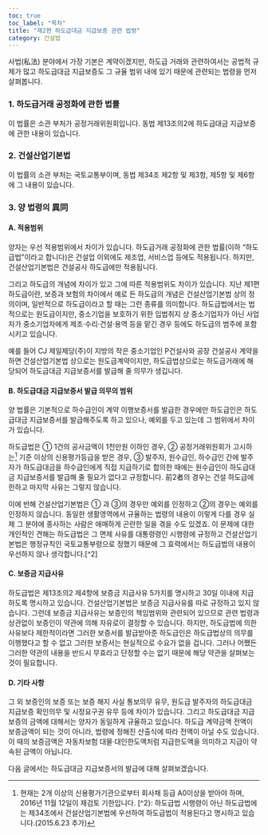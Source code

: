 ```yaml
---
toc: true
toc_label: "목차"
title: "제2편 하도급대금 지급보증 관련 법령"
category: 건설법
---
```

사법(私法) 분야에서 가장 기본은 계약이겠지만, 하도급 거래와 관련하여서는 공법적 규제가 많고 하도급대금 지급보증도 그 규율 범위 내에 있기 때문에 관련되는 법령을 먼저 살펴봅니다.

### 1. 하도급거래 공정화에 관한 법률
이 법률은 소관 부처가 공정거래위원회입니다. 동법 제13조의2에 하도급대금 지급보증에 관한 내용이 있습니다.
### 2. 건설산업기본법
이 법률의 소관 부처는 국토교통부이며, 동법 제34조 제2항 및 제3항, 제5항 및 제6항에 그 내용이 있습니다.
### 3. 양 법령의 異同
#### A. 적용범위
양자는 우선 적용범위에서 차이가 있습니다. 하도급거래 공정화에 관한 법률(이하 “하도급법”이라고 합니다)은 건설업 이외에도 제조업, 서비스업 등에도 적용됩니다. 하지만, 건설산업기본법은 건설공사 하도급에만 적용됩니다.

그리고 하도급의 개념에 차이가 있고 그에 따른 적용범위도 차이가 있습니다. 지난 제1편 하도급이란, 보증과 보험의 차이에서 예로 든 하도급의 개념은 건설산업기본법 상의 정의이며, 일반적으로 하도급이라고 할 때는 그런 종류를 의미합니다. 하도급법에서는 법적으로는 원도급이지만, 중소기업을 보호하기 위한 입법취지 상 중소기업자가 아닌 사업자가 중소기업자에게 제조·수리·건설·용역 등을 맡긴 경우 등에도 하도급의 범주에 포함시키고 있습니다.

예를 들어 CJ 제일제당(주)이 지방의 작은 중소기업인 P건설사와 공장 건설공사 계약을 하면 건설산업기본법 상으로는 원도급계약이지만, 하도급법상으로는 하도급거래에 해당되어 하도급대금 지급보증서를 발급해 줄 의무가 생깁니다.

#### B. 하도급대금 지급보증서 발급 의무의 범위
양 법률은 기본적으로 하수급인이 계약 이행보증서를 발급한 경우에만 하도급인은 하도급대금 지급보증서를 발급해주도록 하고 있으나, 예외를 두고 있는데 그 범위에서 차이가 있습니다.

하도급법은 ① 1건의 공사금액이 1천만원 이하인 경우, ② 공정거래위원회가 고시하는⁠[^1] 기준 이상의 신용평가등급을 받은 경우, ③ 발주자, 원수급인, 하수급인 간에 발주자가 하도급대금을 하수급인에게 직접 지급하기로 합의한 때에는 원수급인이 하도급대금 지급보증서를 발급해 줄 필요가 없다고 규정합니다. 前2者의 경우는 건설 하도급에 한하고 마지막 사유는 그렇지 않습니다.

이에 반해 건설산업기본법은 ① 과 ③의 경우만 예외를 인정하고 ②의 경우는 예외를 인정하지 않습니다. 동일한 생활영역에서 규율하는 법령의 내용이 이렇게 다를 경우 실제 그 분야에 종사하는 사람은 애매하게 곤란한 일을 겪을 수도 있겠죠. 이 문제에 대한 개인적인 견해는 하도급법은 그 면제 사유를 대통령령인 시행령에 규정하고 건설산업기본법은 행정규칙인 국토교통부령으로 정했기 때문에 그 효력에서는 하도급법의 내용이 우선하지 않나 생각합니다.[^2]

#### C. 보증금 지급사유
하도급법은 제13조의2 제4항에 보증금 지급사유 5가지를 명시하고 30일 이내에 지급하도록 명시하고 있습니다. 건설산업기본법은 보증금 지급사유를 따로 규정하고 있지 않습니다. 그런데 보증금 지급사유는 보증인의 책임범위와 관련되어 있으므로 관련 법령과 상관없이 보증인이 약관에 의해 자유로이 결정할 수 있습니다. 하지만, 하도급법에 의한 사유보다 제한적이라면 그러한 보증서를 발급받아준 하도급인은 하도급법상의 의무를 이행했다고 할 수 없고 그러한 보증서는 현실적으로 수요가 없을 겁니다. 그러나 어쨌든 그러한 약관의 내용을 반드시 무효라고 단정할 수는 없기 때문에 해당 약관을 살펴보는 것이 필요합니다.

#### D. 기타 사항
그 외 보증인의 보증 또는 보증 해지 사실 통보의무 유무, 원도급 발주자의 하도급대금 지급보증 확인의무 및 시정요구권 유무 등에 차이가 있습니다. 그리고 하도급대금 지급보증의 금액에 대해서는 양자가 동일하게 규율하고 있습니다. 하도급 계약금액 전액이 보증금액이 되는 것이 아니라, 법령에 정해진 산출식에 따라 전액이 아닐 수도 있습니다. 이 때의 보증금액은 자동차보험 대물·대인한도액처럼 지급한도액을 의미하고 지급이 약속된 금액이 아닙니다.

다음 글에서는 하도급대금 지급보증서의 발급에 대해 살펴보겠습니다.

[^1]: 현재는 2개 이상의 신용평가기관으로부터 회사채 등급 A0이상을 받아야 하며, 2016년 11월 12일이 재검토 기한입니다.
[^2}: 하도급법 시행령이 아닌 하도급법에는 제34조에서 건설산업기본법에 우선하여 하도급법이 적용된다고 명시하고 있습니다.(2015.6.23 추가)
